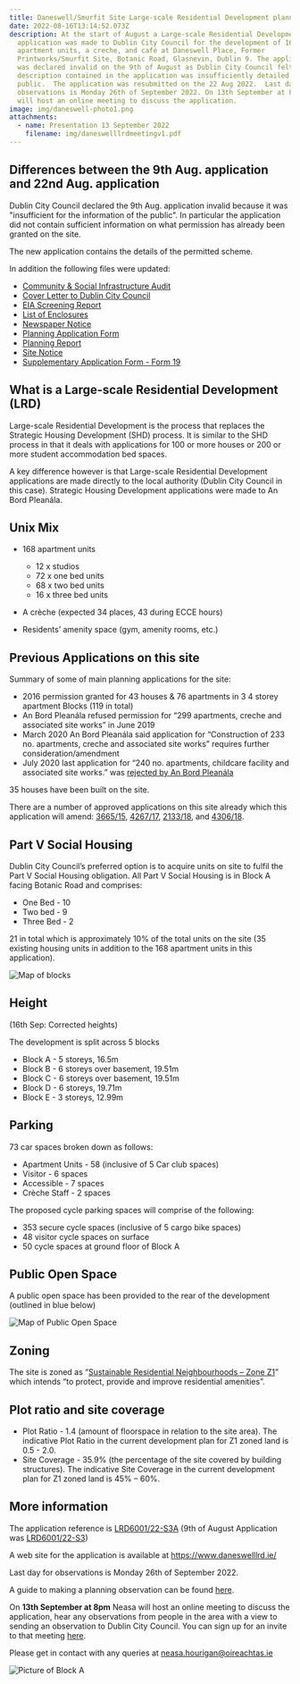 ```yaml
---
title: Daneswell/Smurfit Site Large-scale Residential Development planning application
date: 2022-08-16T13:14:52.073Z
description: At the start of August a Large-scale Residential Development
  application was made to Dublin City Council for the development of 168
  apartment units, a creche, and café at Daneswell Place, Former
  Printworks/Smurfit Site, Botanic Road, Glasnevin, Dublin 9. The application
  was declared invalid on the 9th of August as Dublin City Council felt the
  description contained in the application was insufficiently detailed for the
  public.  The application was resubmitted on the 22 Aug 2022.  Last day for
  observations is Monday 26th of September 2022. On 13th September at 8pm Neasa
  will host an online meeting to discuss the application.
image: img/daneswell-photo1.png
attachments:
  - name: Presentation 13 September 2022
    filename: img/daneswelllrdmeetingv1.pdf
---
```

## Differences between the 9th Aug. application and 22nd Aug. application

Dublin City Council declared the 9th Aug. application invalid because it was "insufficient for the information of the public".  In particular the application did not contain sufficient information on what permission has already been granted on the site. 

The new application contains the details of the permitted scheme.

In addition the following files were updated:

* [Community & Social Infrastructure Audit](https://www.daneswelllrd.ie/sites/default/files/docs/Community%20%26%20Social%20Infrastructure%20Audit.pdf)
* [Cover Letter to Dublin City Council](https://www.daneswelllrd.ie/sites/default/files/docs/Cover%20Letter%20to%20Dublin%20City%20Council.pdf)
* [EIA Screening Report](https://www.daneswelllrd.ie/sites/default/files/docs/EIA%20Screening%20Report.pdf)
* [List of Enclosures](https://www.daneswelllrd.ie/sites/default/files/docs/List%20of%20Enclosures%20.pdf)[](https://www.daneswelllrd.ie/sites/default/files/docs/Newspaper%20Notice.pdf)
* [Newspaper Notice](https://www.daneswelllrd.ie/sites/default/files/docs/Newspaper%20Notice.pdf)
* [Planning Application Form](https://www.daneswelllrd.ie/sites/default/files/docs/Planning%20Application%20Form.pdf)
* [Planning Report](https://www.daneswelllrd.ie/sites/default/files/docs/Planning%20Report.pdf)
* [Site Notice](https://www.daneswelllrd.ie/sites/default/files/docs/Site%20Notice.pdf)
* [Supplementary Application Form - Form 19](https://www.daneswelllrd.ie/sites/default/files/docs/Supplementary%20Application%20Form%20-%20Form%2019.pdf)

## What is a Large-scale Residential Development (LRD)

Large-scale Residential Development is the process that replaces the Strategic Housing Development (SHD) process. It is similar to the SHD process in that it deals with applications for 100 or more houses or 200 or more student accommodation bed spaces.

A key difference however is that Large-scale Residential Development applications are made directly to the local authority (Dublin City Council in this case). Strategic Housing Development applications were made to An Bord Pleanála.

## Unix Mix

* 168 apartment units 

  * 12 x studios
  * 72 x one bed units
  * 68 x two bed units
  * 16 x three bed units
* A crèche (expected 34 places, 43 during ECCE hours)
* Residents’ amenity space (gym, amenity rooms, etc.)

## Previous Applications on this site

Summary of some of main planning applications for the site:

* 2016 permission granted for 43 houses & 76 apartments in 3 4
  storey apartment Blocks (119 in total)
* An Bord Pleanála refused permission for “299 apartments, creche
  and associated site works” in June 2019
* March 2020 An Bord Pleanála said application for “Construction of
  233 no. apartments, creche and associated site works” requires
  further consideration/amendment
* July 2020 last application for “240 no. apartments, childcare
  facility and associated site works.” was [rejected by An Bord Pleanála](https://neasahourigan.com/post/an-bord-plean%C3%A1la-decides-to-reject-planning-application-for-botanic-shd-at-daneswell/)

35 houses have been built on the site.

There are a number of approved applications on this site already which this application will amend: [3665/15](https://planning.agileapplications.ie/dublincity/application-details/112961), [4267/17](https://planning.agileapplications.ie/dublincity/application-details/124432), [2133/18](https://planning.agileapplications.ie/dublincity/application-details/125432), and [4306/18](https://planning.agileapplications.ie/dublincity/application-details/129846).

## Part V Social Housing

Dublin City Council’s preferred option is to acquire units on site to fulfil the Part V Social Housing obligation. All Part V Social Housing is in Block A facing Botanic Road and comprises:

* One Bed - 10 
* Two bed - 9
* Three Bed - 2

21 in total which is approximately 10% of the total units on the site (35 existing housing units in addition to the 168 apartment units in this application).

![Map of blocks](/img/daneswell-partv.png "Map of blocks")

## Height
(16th Sep: Corrected heights)

The development is split across 5 blocks

* Block A - 5 storeys, 16.5m
* Block B - 6 storeys over basement, 19.51m
* Block C - 6 storeys over basement, 19.51m
* Block D - 6 storeys, 19.71m
* Block E - 3 storeys, 12.99m

## Parking

73 car spaces broken down as follows:

* Apartment Units - 58 (inclusive of 5 Car club spaces)
* Visitor - 6 spaces
* Accessible - 7 spaces
* Crèche Staff - 2 spaces

The proposed cycle parking spaces will comprise of the following:

* 353 secure cycle spaces (inclusive of 5 cargo bike spaces)
* 48 visitor cycle spaces on surface
* 50 cycle spaces at ground floor of Block A

## Public Open Space

A public open space has been provided to the rear of the development (outlined in blue below)

![Map of Public Open Space](/img/daneswell-pos.png "Map of Public Open Space")

## Zoning

The site is zoned as “[Sustainable Residential Neighbourhoods – Zone Z1](https://www.dublincity.ie/dublin-city-development-plan-2016-2022/14-land-use-zoning/148-primary-land-use-zoning-categories/1481-sustainable-residential-neighbourhoods-zone-z1)” which intends “to protect, provide and improve residential amenities”.

## Plot ratio and site coverage

* Plot Ratio - 1.4 (amount of floorspace in relation to the site area). The indicative Plot Ratio in the current development plan for Z1 zoned land is 0.5 - 2.0.
* Site Coverage - 35.9% (the percentage of the site covered by building structures). The indicative Site Coverage in the current development plan for Z1 zoned land is 45% – 60%.

## More information

The application reference is [LRD6001/22-S3A](https://planning.agileapplications.ie/dublincity/application-details/151700) (9th of August Application was [LRD6001/22-S3](https://planning.agileapplications.ie/dublincity/application-details/151411))

A web site for the application is available at <https://www.daneswelllrd.ie/>

Last day for observations is Monday 26th of September 2022.

A guide to making a planning observation can be found [here](https://neasahourigan.com/post/planning-observation/).

On **13th September at 8pm** Neasa will host an online meeting to discuss the application, hear any observations from people in the area with a view to sending an observation to Dublin City Council.   You can sign up for an invite to that meeting [here](https://m.neasahourigan.com/daneswell).

Please get in contact with any queries at [neasa.hourigan@oireachtas.ie](mailto:neasa.hourigan@oireachtas.ie?subject=Daneswell%20application&body=Dear%20Neasa%0D%0A%0D%0A)


![Picture of Block A](/img/daneswell-photo2.png "Picture of Block A")